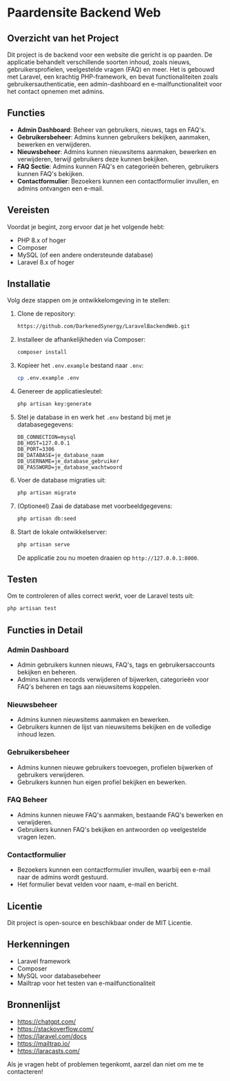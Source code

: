 # Paardensite Backend Web

## Overzicht van het Project

Dit project is de backend voor een website die gericht is op paarden. De applicatie behandelt verschillende soorten inhoud, zoals nieuws, gebruikersprofielen, veelgestelde vragen (FAQ) en meer. Het is gebouwd met Laravel, een krachtig PHP-framework, en bevat functionaliteiten zoals gebruikersauthenticatie, een admin-dashboard en e-mailfunctionaliteit voor het contact opnemen met admins.

## Functies

- **Admin Dashboard**: Beheer van gebruikers, nieuws, tags en FAQ's.
- **Gebruikersbeheer**: Admins kunnen gebruikers bekijken, aanmaken, bewerken en verwijderen.
- **Nieuwsbeheer**: Admins kunnen nieuwsitems aanmaken, bewerken en verwijderen, terwijl gebruikers deze kunnen bekijken.
- **FAQ Sectie**: Admins kunnen FAQ's en categorieën beheren, gebruikers kunnen FAQ's bekijken.
- **Contactformulier**: Bezoekers kunnen een contactformulier invullen, en admins ontvangen een e-mail.

## Vereisten

Voordat je begint, zorg ervoor dat je het volgende hebt:

- PHP 8.x of hoger
- Composer
- MySQL (of een andere ondersteunde database)
- Laravel 8.x of hoger

## Installatie

Volg deze stappen om je ontwikkelomgeving in te stellen:

1. Clone de repository:
   ```bash
   https://github.com/DarkenedSynergy/LaravelBackendWeb.git
   ```
2. Installeer de afhankelijkheden via Composer:
   ```bash
   composer install
   ```
3. Kopieer het `.env.example` bestand naar `.env`:
   ```bash
   cp .env.example .env
   ```
4. Genereer de applicatiesleutel:
   ```bash
   php artisan key:generate
   ```
5. Stel je database in en werk het `.env` bestand bij met je databasegegevens:
   ```env
   DB_CONNECTION=mysql
   DB_HOST=127.0.0.1
   DB_PORT=3306
   DB_DATABASE=je_database_naam
   DB_USERNAME=je_database_gebruiker
   DB_PASSWORD=je_database_wachtwoord
   ```
6. Voer de database migraties uit:
   ```bash
   php artisan migrate
   ```
7. (Optioneel) Zaai de database met voorbeeldgegevens:
   ```bash
   php artisan db:seed
   ```
8. Start de lokale ontwikkelserver:
   ```bash
   php artisan serve
   ```
   De applicatie zou nu moeten draaien op `http://127.0.0.1:8000`.

## Testen

Om te controleren of alles correct werkt, voer de Laravel tests uit:

```bash
php artisan test
```

## Functies in Detail

### Admin Dashboard

- Admin gebruikers kunnen nieuws, FAQ's, tags en gebruikersaccounts bekijken en beheren.
- Admins kunnen records verwijderen of bijwerken, categorieën voor FAQ's beheren en tags aan nieuwsitems koppelen.

### Nieuwsbeheer

- Admins kunnen nieuwsitems aanmaken en bewerken.
- Gebruikers kunnen de lijst van nieuwsitems bekijken en de volledige inhoud lezen.

### Gebruikersbeheer

- Admins kunnen nieuwe gebruikers toevoegen, profielen bijwerken of gebruikers verwijderen.
- Gebruikers kunnen hun eigen profiel bekijken en bewerken.

### FAQ Beheer

- Admins kunnen nieuwe FAQ's aanmaken, bestaande FAQ's bewerken en verwijderen.
- Gebruikers kunnen FAQ's bekijken en antwoorden op veelgestelde vragen lezen.

### Contactformulier

- Bezoekers kunnen een contactformulier invullen, waarbij een e-mail naar de admins wordt gestuurd.
- Het formulier bevat velden voor naam, e-mail en bericht.

## Licentie

Dit project is open-source en beschikbaar onder de MIT Licentie.

## Herkenningen

- Laravel framework
- Composer
- MySQL voor databasebeheer
- Mailtrap voor het testen van e-mailfunctionaliteit
  
## Bronnenlijst

- https://chatgpt.com/
- https://stackoverflow.com/
- https://laravel.com/docs
- https://mailtrap.io/
- https://laracasts.com/

Als je vragen hebt of problemen tegenkomt, aarzel dan niet om me te contacteren!
